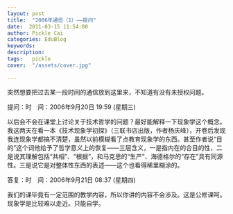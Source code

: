 ```yaml
---
layout: post  
title:  "2006年通信（1）——提问"
date:  2011-03-15 11:54:00
author: Pickle Cai  
categories: EduBlog  
keywords: 
description:   
tags:	pickle   
cover:  "/assets/cover.jpg"  

---
```


 突然想要把过去某一段时间的通信放到这里来，不知道有没有未授权问题。

提问：时　间：2006年9月20日 19:59 (星期三)

以后会不会在课堂上讨论关于技术哲学的问题？最好能解释一下现象学这个概念。我这两天在看一本《技术现象学初探》（三联书店出版，作者杨庆峰），开卷后发现我连现象学都搞不清楚，虽然以前模糊看了点教育现象学的东西。甚至作者说“目的”这个词他给予了哲学意义上的恢复——三层含义，一是指内在的合目的性，二是说其理解包括“共相”、“根据”，和马克思的“生产”、海德格尔的“存在”具有同源性。三是说它是对整体性东西的表述——这个也看得稀里糊涂的。

答复：时　间：2006年9月21日 08:37 (星期四)

我们的课毕竟有一定范围的教学内容，所以你讲的内容不会涉及。这是公修课呵。现象学是比较难以走近。只能自学。

				

		    
